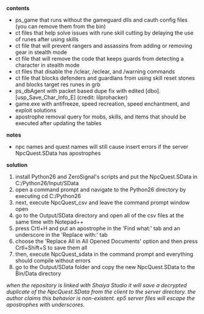 **contents**
* ps_game that runs without the gameguard dlls and cauth config files (you can remove them from the bin)
* ct files that help solve issues with rune skill cutting by delaying the use of runes after using skills
* ct file that will prevent rangers and assassins from adding or removing gear in stealth mode
* ct file that will remove the code that keeps guards from detecting a character in stealth mode
* ct files that disable the /iclear, /eclear, and /warning commands
* ct file that blocks defenders and guardians from using skill reset stones and blocks target res runes in grb
* ps_dbAgent with packet based dupe fix with edited [dbo].[usp_Save_Char_Info_E] (credit: lilprohacker)
* game.exe with antifreeze, speed recreation, speed enchantment, and exploit solutions
* apostrophe removal query for mobs, skills, and items that should be executed after updating the tables

**notes**
* npc names and quest names will still cause insert errors if the server NpcQuest.SData has apostrophes

**solution**
1. install Python26 and ZeroSignal's scripts and put the NpcQuest.SData in C:/Python26/Input/SData
2. open a command prompt and navigate to the Python26 directory by executing cd C:/Python26
3. next, execute NpcQuest_csv and leave the command prompt window open
4. go to the Output/SData directory and open all of the csv files at the same time with Notepad++
5. press Crtl+H and put an apostrophe in the 'Find what:' tab and an underscore in the 'Replace with:' tab
6. choose the 'Replace All in All Opened Documents' option and then press Crtl+Shift+S to save them all
7. then, execute NpcQuest_sdata in the command prompt and everything should compile without errors
8. go to the Output/SData folder and copy the new NpcQuest.SData to the Bin/Data directory

*when the repository is linked with Shaiya Studio it will save a decrypted duplicate of the NpcQuest.SData from the client to the server directory. the author claims this behavior is non-existent. ep5 server files will escape the apostrophes with underscores.*

